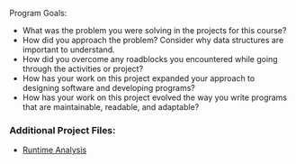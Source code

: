 
Program Goals:
- What was the problem you were solving in the projects for this course?
- How did you approach the problem? Consider why data structures are important to understand.
- How did you overcome any roadblocks you encountered while going through the activities or project?
- How has your work on this project expanded your approach to designing software and developing programs?
- How has your work on this project evolved the way you write programs that are maintainable, readable, and adaptable?

### Additional Project Files:
- [Runtime Analysis](Runtime_Analysis.docx)